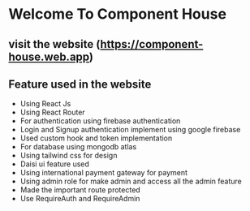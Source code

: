 # Welcome To Component House

## visit the website (https://component-house.web.app)

## Feature used in the website

* Using React Js
* Using React Router
* For authentication using firebase authentication
* Login and Signup authentication implement using google firebase
* Used custom hook and token implementation
* For database using mongodb atlas
* Using tailwind css for design
* Daisi ui feature used 
* Using international payment gateway for payment
* Using admin role for make admin and access all the admin feature
* Made the important route protected
* Use RequireAuth and RequireAdmin 

